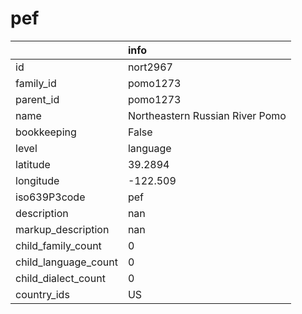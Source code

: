 # pef
|                      | info                            |
|:---------------------|:--------------------------------|
| id                   | nort2967                        |
| family_id            | pomo1273                        |
| parent_id            | pomo1273                        |
| name                 | Northeastern Russian River Pomo |
| bookkeeping          | False                           |
| level                | language                        |
| latitude             | 39.2894                         |
| longitude            | -122.509                        |
| iso639P3code         | pef                             |
| description          | nan                             |
| markup_description   | nan                             |
| child_family_count   | 0                               |
| child_language_count | 0                               |
| child_dialect_count  | 0                               |
| country_ids          | US                              |